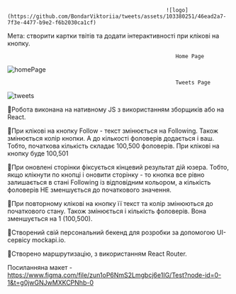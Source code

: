 

                                                      ![logo](https://github.com/BondarViktoriia/tweets/assets/103380251/46ead2a7-7f3e-4477-b9e2-f6b2030ca1cf)


Мета: створити картки твітів та додати інтерактивності при клікові на кнопку.

                                                         Home Page 
![homePage](https://github.com/BondarViktoriia/tweets/assets/103380251/03798e52-7673-49e2-956d-a324e75ca324)

                                                         Tweets Page 
![tweets](https://github.com/BondarViktoriia/tweets/assets/103380251/1e50183a-7203-4237-8666-83cb317c090d)

📌Робота виконана на нативному JS з використанням зборщиків або на React.

📌При клікові на кнопку Follow - текст змінюється на Following. Також
змінюється колір кнопки. А до кількості фоловерів додається і ваш. Тобто,
початкова кількість складає 100,500 фоловерів. При клікові на кнопку буде
100,501

📌При оновлені сторінки  фіксується кінцевий результат дій юзера. Тобто,
якщо клікнути по кнопці і оновити сторінку - то кнопка все рівно залишається
в стані Following із відповідним кольором, а кількість фоловерів НЕ
зменшується до початкового значення.

📌При повторному клікові на кнопку її текст та колір змінюються до початкового
стану. Також змінюється і кількість фоловерів. Вона зменшується на 1
(100,500).

📌Створений свій персональний бекенд для розробки за допомогою UI-сервісу
mockapi.io.

📌Створено маршрутизацію, з використанням React Router.


Посиланняна макет -
https://www.figma.com/file/zun1oP6NmS2Lmgbcj6e1IG/Test?node-id=0-1&t=g0jwGNJwMXKCPNhb-0


